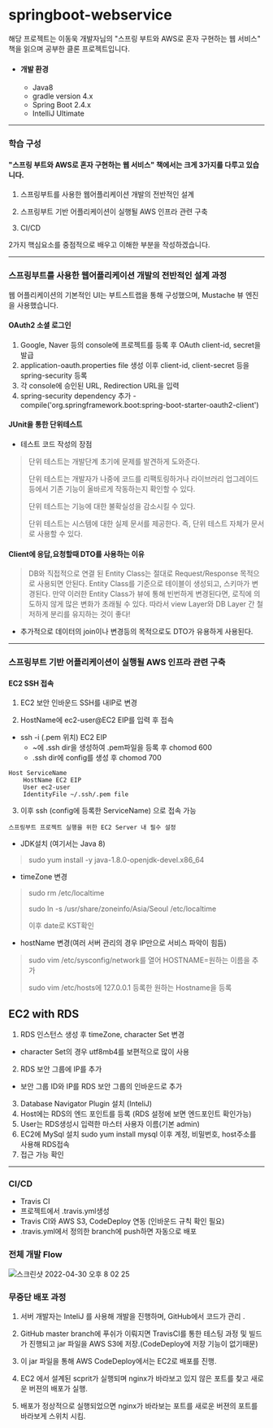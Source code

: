 # springboot-webservice

해당 프로젝트는 이동욱 개발자님의 "스프링 부트와 AWS로 혼자 구현하는 웹 서비스" 책을 읽으며 공부한 클론 프로젝트입니다.

* #### 개발 환경
  * Java8
  * gradle version 4.x
  * Spring Boot 2.4.x
  * IntelliJ Ultimate
  
---

### 학습 구성

#### "스프링 부트와 AWS로 혼자 구현하는 웹 서비스" 책에서는 크게 3가지를 다루고 있습니다.

1. 스프링부트를 사용한 웹어플리케이션 개발의 전반적인 설계 

2. 스프링부트 기반 어플리케이션이 실행될 AWS 인프라 관련 구축

3. CI/CD 

2가지 핵심요소를 중점적으로 배우고 이해한 부분을 작성하겠습니다.

---

### 스프링부트를 사용한 웹어플리케이션 개발의 전반적인 설계 과정

웹 어플리케이션의 기본적인 UI는 부트스트랩을 통해 구성했으며, Mustache 뷰 엔진을 사용했습니다.

#### OAuth2 소셜 로그인

1. Google, Naver 등의 console에 프로젝트를 등록 후 OAuth client-id, secret을 발급
2. application-oauth.properties file 생성 이후 client-id, client-secret 등을 spring-security 등록
3. 각 console에 승인된 URL, Redirection URL을 입력
4. spring-security dependency 추가 - compile('org.springframework.boot:spring-boot-starter-oauth2-client')

#### JUnit을 통한 단위테스트

* 테스트 코드 작성의 장점


> 단위 테스트는 개발단계 초기에 문제를 발견하게 도와준다.
> 
> 단위 테스트는 개발자가 나중에 코드를 리팩토링하거나 라이브러리 업그레이드 등에서 기존 기능이 올바르게 작동하는지 확인할 수 있다.
> 
> 단위 테스트는 기능에 대한 불확실성을 감소시킬 수 있다.
> 
> 단위 테스트는 시스템에 대한 실제 문서를 제공한다. 즉, 단위 테스트 자체가 문서로 사용할 수 있다.

#### Client에 응답,요청할때 DTO를 사용하는 이유

> DB와 직접적으로 연결 된 Entity Class는 절대로 Request/Response 목적으로 사용되면 안된다. 
> Entity Class를 기준으로 테이블이 생성되고, 스키마가 변경된다. 
> 만약 이러한 Entity Class가 뷰에 통해 빈번하게 변경된다면, 로직에 의도하지 않게 많은 변화가 초래될 수 있다.
> 따라서 view Layer와 DB Layer 간 철저하게 분리를 유지하는 것이 좋다!

* 추가적으로 데이터의 join이나 변경등의 목적으로도 DTO가 유용하게 사용된다.


---

### 스프링부트 기반 어플리케이션이 실행될 AWS 인프라 관련 구축


#### EC2 SSH 접속

1. EC2 보안 인바운드 SSH를 내IP로 변경

2. HostName에 ec2-user@EC2 EIP를 입력 후 접속
* ssh -i (.pem 위치) EC2 EIP
  * ~에 .ssh dir을 생성하여 .pem파일을 등록 후 chomod 600 
  * .ssh dir에 config를 생성 후 chomod 700


```
Host ServiceName
    HostName EC2 EIP
    User ec2-user
    IdentityFile ~/.ssh/.pem file
```

3. 이후 ssh (config에 등록한 ServiceName) 으로 접속 가능

`스프링부트 프로젝트 실행을 위한 EC2 Server 내 필수 설정`

* JDK설치 (여기서는 Java 8)

> sudo yum install -y java-1.8.0-openjdk-devel.x86_64
  
* timeZone 변경

> sudo rm /etc/localtime
> 
> sudo ln -s /usr/share/zoneinfo/Asia/Seoul /etc/localtime
> 
> 이후 date로 KST확인
> 
* hostName 변경(여러 서버 관리의 경우 IP만으로 서비스 파악이 힘듬)

> sudo vim /etc/sysconfig/network를 열어 HOSTNAME=원하는 이름을 추가
> 
> sudo vim /etc/hosts에 127.0.0.1 등록한 원하는 Hostname을 등록

## EC2 with RDS


1. RDS 인스턴스 생성 후 timeZone, character Set 변경
  * character Set의 경우 utf8mb4를 보편적으로 많이 사용
2. RDS 보안 그룹에 IP를 추가
  * 보안 그룹 ID와 IP를 RDS 보안 그룹의 인바운드로 추가
3. Database Navigator Plugin 설치 (InteliJ)
4. Host에는 RDS의 엔드 포인트를 등록 (RDS 설정에 보면 엔드포인트 확인가능)
5. User는 RDS생성시 입력한 마스터 사용자 이름(기본 admin)
6. EC2에 MySql 설치 sudo yum install mysql 이후 계정, 비밀번호, host주소를 사용해 RDS접속 
7. 접근 가능 확인


---

### CI/CD

* Travis CI
 * 프로젝트에서 .travis.yml생성
 * Travis CI와 AWS S3, CodeDeploy 연동 (인바운드 규칙 확인 필요)
 * .travis.yml에서 정의한 branch에 push하면 자동으로 배포

### 전체 개발 Flow

![스크린샷 2022-04-30 오후 8 02 25](https://user-images.githubusercontent.com/40168455/166102803-5a249571-9728-4056-866a-9665c60ef1e5.png)

### 무중단 배포 과정 

1. 서버 개발자는 InteliJ 를 사용해 개발을 진행하며, GitHub에서 코드가 관리 . 

2. GitHub master branch에 푸쉬가 이뤄지면 TravisCI를 통한 테스팅 과정 및 빌드가 진행되고 jar 파일을 AWS S3에 저장.(CodeDeploy에 저장 기능이 없기때문) 

3. 이 jar 파일을 통해 AWS CodeDeploy에서는 EC2로 배포를 진행.

4. EC2 에서 설계된 scprit가 실행되며 nginx가 바라보고 있지 않은 포트를 찾고 새로운 버젼의 배포가 실행. 

5. 배포가 정상적으로 실행되었으면 nginx가 바라보는 포트를 새로운 버젼의 포트를 바라보게 스위치 시킴.

